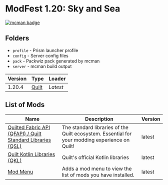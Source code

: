 # ModFest 1.20: Sky and Sea

[![mcman badge](https://img.shields.io/badge/uses-mcman-purple?logo=github)](https://github.com/ParadigmMC/mcman)

## Folders

- `profile` - Prism launcher profile
- `config` - Server config files
- `pack` - Packwiz pack generated by mcman
- `server` - mcman build output

<!-- run 'mcman md' to update! -->

<!--start:mcman-server-->
| Version | Type                          | Loader   |
| ------- | ----------------------------- | -------- |
| 1.20.4  | [Quilt](https://quiltmc.org/) | *Latest* |
<!--end:mcman-server-->

## List of Mods

<!--start:mcman-addons-->
| Name                                                                                        | Description                                                                                    | Version |
| ------------------------------------------------------------------------------------------- | ---------------------------------------------------------------------------------------------- | ------- |
| [Quilted Fabric API (QFAPI) / Quilt Standard Libraries (QSL)](https://modrinth.com/mod/qsl) | The standard libraries of the Quilt ecosystem. Essential for your modding experience on Quilt! | latest  |
| [Quilt Kotlin Libraries (QKL)](https://modrinth.com/mod/qkl)                                | Quilt's official Kotlin libraries                                                              | latest  |
| [Mod Menu](https://modrinth.com/mod/modmenu)                                                | Adds a mod menu to view the list of mods you have installed.                                   | latest  |
<!--end:mcman-addons-->
